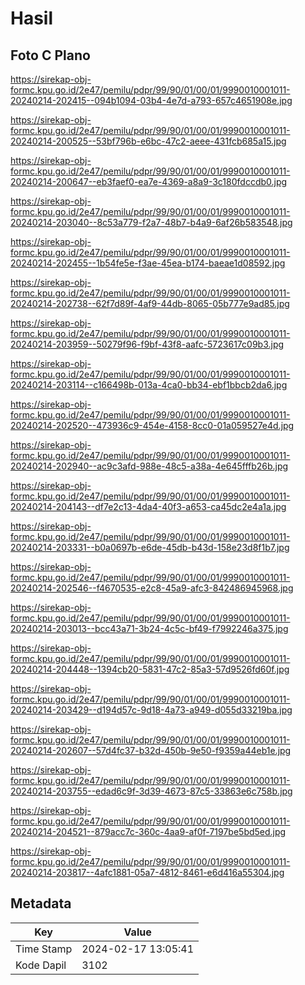 # Hasil

## Foto C Plano

https://sirekap-obj-formc.kpu.go.id/2e47/pemilu/pdpr/99/90/01/00/01/9990010001011-20240214-202415--094b1094-03b4-4e7d-a793-657c4651908e.jpg

https://sirekap-obj-formc.kpu.go.id/2e47/pemilu/pdpr/99/90/01/00/01/9990010001011-20240214-200525--53bf796b-e6bc-47c2-aeee-431fcb685a15.jpg

https://sirekap-obj-formc.kpu.go.id/2e47/pemilu/pdpr/99/90/01/00/01/9990010001011-20240214-200647--eb3faef0-ea7e-4369-a8a9-3c180fdccdb0.jpg

https://sirekap-obj-formc.kpu.go.id/2e47/pemilu/pdpr/99/90/01/00/01/9990010001011-20240214-203040--8c53a779-f2a7-48b7-b4a9-6af26b583548.jpg

https://sirekap-obj-formc.kpu.go.id/2e47/pemilu/pdpr/99/90/01/00/01/9990010001011-20240214-202455--1b54fe5e-f3ae-45ea-b174-baeae1d08592.jpg

https://sirekap-obj-formc.kpu.go.id/2e47/pemilu/pdpr/99/90/01/00/01/9990010001011-20240214-202738--62f7d89f-4af9-44db-8065-05b777e9ad85.jpg

https://sirekap-obj-formc.kpu.go.id/2e47/pemilu/pdpr/99/90/01/00/01/9990010001011-20240214-203959--50279f96-f9bf-43f8-aafc-5723617c09b3.jpg

https://sirekap-obj-formc.kpu.go.id/2e47/pemilu/pdpr/99/90/01/00/01/9990010001011-20240214-203114--c166498b-013a-4ca0-bb34-ebf1bbcb2da6.jpg

https://sirekap-obj-formc.kpu.go.id/2e47/pemilu/pdpr/99/90/01/00/01/9990010001011-20240214-202520--473936c9-454e-4158-8cc0-01a059527e4d.jpg

https://sirekap-obj-formc.kpu.go.id/2e47/pemilu/pdpr/99/90/01/00/01/9990010001011-20240214-202940--ac9c3afd-988e-48c5-a38a-4e645fffb26b.jpg

https://sirekap-obj-formc.kpu.go.id/2e47/pemilu/pdpr/99/90/01/00/01/9990010001011-20240214-204143--df7e2c13-4da4-40f3-a653-ca45dc2e4a1a.jpg

https://sirekap-obj-formc.kpu.go.id/2e47/pemilu/pdpr/99/90/01/00/01/9990010001011-20240214-203331--b0a0697b-e6de-45db-b43d-158e23d8f1b7.jpg

https://sirekap-obj-formc.kpu.go.id/2e47/pemilu/pdpr/99/90/01/00/01/9990010001011-20240214-202546--f4670535-e2c8-45a9-afc3-842486945968.jpg

https://sirekap-obj-formc.kpu.go.id/2e47/pemilu/pdpr/99/90/01/00/01/9990010001011-20240214-203013--bcc43a71-3b24-4c5c-bf49-f7992246a375.jpg

https://sirekap-obj-formc.kpu.go.id/2e47/pemilu/pdpr/99/90/01/00/01/9990010001011-20240214-204448--1394cb20-5831-47c2-85a3-57d9526fd60f.jpg

https://sirekap-obj-formc.kpu.go.id/2e47/pemilu/pdpr/99/90/01/00/01/9990010001011-20240214-203429--d194d57c-9d18-4a73-a949-d055d33219ba.jpg

https://sirekap-obj-formc.kpu.go.id/2e47/pemilu/pdpr/99/90/01/00/01/9990010001011-20240214-202607--57d4fc37-b32d-450b-9e50-f9359a44eb1e.jpg

https://sirekap-obj-formc.kpu.go.id/2e47/pemilu/pdpr/99/90/01/00/01/9990010001011-20240214-203755--edad6c9f-3d39-4673-87c5-33863e6c758b.jpg

https://sirekap-obj-formc.kpu.go.id/2e47/pemilu/pdpr/99/90/01/00/01/9990010001011-20240214-204521--879acc7c-360c-4aa9-af0f-7197be5bd5ed.jpg

https://sirekap-obj-formc.kpu.go.id/2e47/pemilu/pdpr/99/90/01/00/01/9990010001011-20240214-203817--4afc1881-05a7-4812-8461-e6d416a55304.jpg


## Metadata

| Key        | Value               |
| ---------- | ------------------- |
| Time Stamp | 2024-02-17 13:05:41 |
| Kode Dapil | 3102                |



